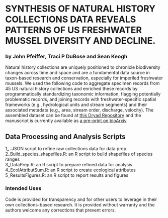 # SYNTHESIS OF NATURAL HISTORY COLLECTIONS DATA REVEALS PATTERNS OF US FRESHWATER MUSSEL DIVERSITY AND DECLINE.
### by John Pfeiffer, Traci P DuBose and Sean Keogh
Natural history collections are uniquely positioned to chronicle biodiversity changes across time and space and are a fundamental data source in taxon-based research and conservation, especially for imperiled freshwater mussels. We used the following code to aggregate specimen records from 45 US natural history collections and enriched these records by programmatically standardizing taxonomic information, flagging potentially problematic records, and joining records with freshwater-specific spatial frameworks (e.g., hydrological units and stream segments) and their associated metadata (e.g., area, stream order, discharge,
velocity). The assembled dataset can be found at [this Dryad Repository](https://datadryad.org/stash/dataset/doi:10.5061/dryad.c2fqz61cg) and the manuscript is currently available as [a pre-print on bioArxiv](https://www.biorxiv.org/content/10.1101/2022.09.22.509037v1).

## Data Processing and Analysis Scripts
1_ :JSON script to refine raw collections data for data prep  
2_Build_species_shapefiles.R: an R script to build shapefiles of species ranges  
3_DataPrep.R: an R script to prepare refined data for analysis  
4_EcolAttributSum.R: an R script to create ecological attributes  
5_ResultsFigures.R: an R script to report results and figures  

### Intended Uses
Code is provided for transparency and for other users to leverage in their own collections-based research. It is provided without warranty and the authors welcome any corrections that prevent errors.
